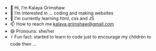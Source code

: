- 👋 Hi, I’m Kalaya Grimshaw
- 👀 I’m interested in ... coding and making websites
- 🌱 I’m currently learning html, css and JS
- 📫 How to reach me kalaya.grimshaw@gmail.com
- 😄 Pronouns: she/her
- ⚡ Fun fact: started to learn to code just to encourage my children to code then ... 

<!---
KGrim23/KGrim23 is a ✨ special ✨ repository because its `README.md` (this file) appears on your GitHub profile.
You can click the Preview link to take a look at your changes.
--->
